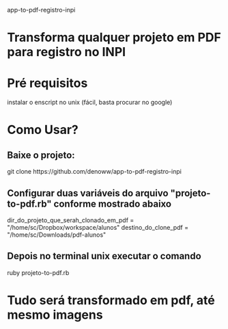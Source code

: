 app-to-pdf-registro-inpi

<h1>Transforma qualquer projeto em PDF para registro no INPI</h1>

<h1>Pré requisitos</h1>
instalar o enscript no unix (fácil, basta procurar no google)

<h1>Como Usar?</h1>

<h2>Baixe o projeto:</h2>
git clone https://github.com/denoww/app-to-pdf-registro-inpi


<h2>Configurar duas variáveis do arquivo "projeto-to-pdf.rb" conforme mostrado abaixo</h2>
dir_do_projeto_que_serah_clonado_em_pdf = "/home/sc/Dropbox/workspace/alunos"
destino_do_clone_pdf = "/home/sc/Downloads/pdf-alunos"

<h2>Depois no terminal unix executar o comando</h2>
ruby projeto-to-pdf.rb

<h1>
	Tudo será transformado em pdf, até mesmo imagens
</h1>

